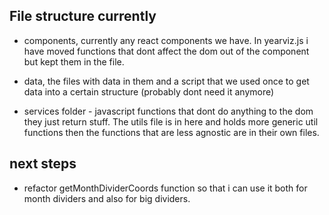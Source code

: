 ## File structure currently

- components, currently any react components we have. In yearviz.js i have moved functions that dont affect the dom out of the component but kept them in the file.

- data, the files with data in them and a script that we used once to get data into a certain structure (probably dont need it anymore)

- services folder - javascript functions that dont do anything to the dom they just return stuff. The utils file is in here and holds more generic util functions then the functions that are less agnostic are in their own files.



## next steps
- refactor getMonthDividerCoords function so that i can use it both for month dividers and also for big dividers.